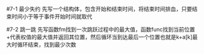 #7-1 最少失约
先写一个结构体，包含开始和结束时间，将结束时间排血，只要结束时间小于等于事件开始时间就取代

#7-2 跳一跳
先写函数fm找到一次跳跃过程中的最大值，函数func找到当前位置+代表权值的最大值并返回其位置，然后循环当到达最后一个位置也就是k+a[k]最大时循环结束，找到最少次数